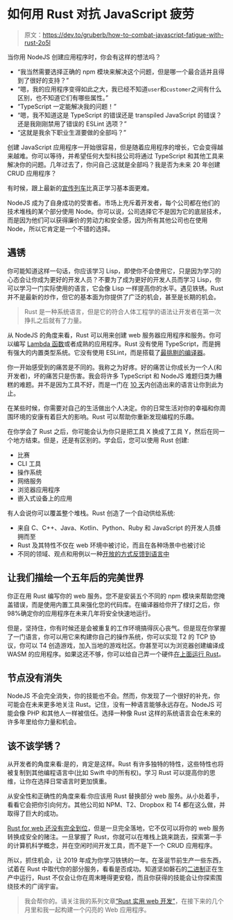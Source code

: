 # 如何用 Rust 对抗 JavaScript 疲劳

> 原文：<https://dev.to/gruberb/how-to-combat-javascript-fatigue-with-rust-2o5l>

当你用 NodeJS 创建应用程序时，你会有这样的想法吗？

*   “我当然需要选择正确的 npm 模块来解决这个问题，但是哪一个最合适并且得到了很好的支持？”
*   “嗯，我的应用程序变得如此之大，我已经不知道`user`和`customer`之间有什么区别，也不知道它们有哪些属性。”
*   “TypeScript 一定能解决我的问题！”
*   “嗯，我不知道这是 TypeScript 的错误还是 transpiled JavaScript 的错误？还是我刚刚禁用了错误的 ESLint 选项？”
*   “这就是我余下职业生涯要做的全部吗？”

创建 JavaScript 应用程序一开始很容易，但是随着应用程序的增长，它会变得越来越难。你可以等待，并希望任何大型科技公司将通过 TypeScript 和其他工具来解决你的问题。几年过去了，你问自己:这就是全部吗？我是否为未来 20 年创建 CRUD 应用程序？

有时候，跟上最新的[宣传列车](https://dev.to/tomekponiat/javascript-predictions-for-2019-by-npm-pie)比真正学习基本面更难。

NodeJS 成为了自身成功的受害者。市场上充斥着开发者，每个公司都在他们的技术堆栈的某个部分使用 Node。你可以说，公司选择它不是因为它的底层技术，而是因为他们可以获得廉价的劳动力和安全感，因为所有其他公司也在使用 Node，所以它肯定是一个不错的选择。

## 遇锈

你可能知道这样一句话，你应该学习 Lisp，即使你不会使用它，只是因为学习的心态会让你成为更好的开发人员？不要为了成为更好的开发人员而学习 Lisp，你可以学习一门实际使用的语言，它会像 Lisp 一样提高你的水平。遇见铁锈。Rust 并不是最新的炒作，但它的基本面为你提供了广泛的机会，甚至是长期的机会。

> Rust 是一种系统语言，但是它的符合人体工程学的语法让开发者在第一次挣扎之后就有了力量。

从 NodeJS 的角度来看，Rust 可以用来创建 web 服务器应用程序和服务。你可以编写 [Lambda 函数](https://aws.amazon.com/blogs/opensource/rust-runtime-for-aws-lambda/)或者成熟的应用程序。Rust 没有使用 TypeScript，而是拥有强大的内置类型系统。它没有使用 ESLint，而是搭载了[最挑剔的编译器](https://vorner.github.io/difficult.html)。

你一开始感受到的痛苦是不同的。我称之为好疼。好的痛苦让你成长为一个人(和开发者)，坏的痛苦只是伤害。我会将许多 TypeScript 和 NodeJS 难题归类为糟糕的难题。并不是因为工具不好，而是一门在 [10 天](https://en.wikipedia.org/wiki/JavaScript#History)内创造出来的语言让你到此为止。

在某些时候，你需要对自己的生活做出个人决定。你的日常生活对你的幸福和你周围环境的安康有着巨大的影响。Rust 可以帮助你重新发现编程的乐趣。

在你学会了 Rust 之后，你可能会认为你只是把工具 X 换成了工具 Y，然后在同一个地方结束。但是，还是有区别的。学会后，您可以使用 Rust 创建:

*   比赛
*   CLI 工具
*   操作系统
*   网络服务
*   浏览器应用程序
*   嵌入式设备上的应用

有人会说你可以覆盖整个堆栈。Rust 创造了一个自动供给系统:

*   来自 C、C++、Java、Kotlin、Python、Ruby 和 JavaScript 的开发人员蜂拥而至
*   Rust 及其特性不仅在 web 环境中被讨论，而且在各种场景中也被讨论
*   不同的领域、观点和用例以一种[开放的方式反馈到语言中](https://predictablynoisy.com/rust-governance)

## 让我们描绘一个五年后的完美世界

你正在用 Rust 编写你的 web 服务。您不是安装五个不同的 npm 模块来帮助您掩盖错误，而是使用内置工具来强化您的代码库。在编译器给你开了绿灯之后，你 98%确定你的应用程序在未来几年将安全快速地运行。

但是，坚持住，你有时候还是会被重复的工作环境搞得灰心丧气。但是现在你掌握了一门语言，你可以用它来构建你自己的操作系统，你可以实现 T2 的 TCP 协议，你可以 T4 创造游戏，加入当地的游戏社区。你甚至可以为浏览器创建编译成 WASM 的应用程序。如果这还不够，你可以给自己弄一个硬件[在上面运行 Rust](https://www.rust-lang.org/what/embedded)。

## 节点没有消失

NodeJS 不会完全消失，你的技能也不会。然而，你发现了一个很好的补充，你可能会在未来更多地关注 Rust。记住，没有一种语言能够永远存在。NodeJS 可能会像 PHP 和其他人一样被信任。选择一种像 Rust 这样的系统语言会在未来的许多年里给你力量和机会。

## 该不该学锈？

从开发者的角度来看:是的，肯定是这样。Rust 有许多独特的特性，这些特性也将被复制到其他编程语言中(比如 Swift 中的所有权)。学习 Rust 可以提高你的思维，让你在选择日常语言时更加慎重。

从安全性和正确性的角度来看:你应该用 Rust 替换部分 web 服务。从小处着手，看看它会把你引向何方。其他公司如 NPM、T2、Dropbox 和 T4 都在这么做，并取得了巨大的成功。

[Rust for web 还没有完全到位](http://www.arewewebyet.org/)，但是一旦完全落地，它不仅可以将你的 web 服务转换成安全的赌注。一旦掌握了 Rust，你就可以在堆栈上跳来跳去，探索第一手的计算机科学概念，并在空闲时间开发工具，而不是下一个 CRUD 应用程序。

所以，抓住机会，让 2019 年成为你学习铁锈的一年。在圣诞节前生产一些东西，试着在 Rust 中取代你的部分服务，看看是否成功。知道坚如磐石的[二进制](https://doc.rust-lang.org/book/ch14-01-release-profiles.html)正在生产中运行，Rust 不仅会让你在周末睡得更安稳，而且你获得的技能会让你探索围绕技术的广阔宇宙。

> 我会帮你的。请关注我的系列文章[“Rust 实用 web 开发”](https://dev.to/gruberb/intro-to-web-programming-in-rust-for-nodejs-developers-lp)，在接下来的几个月里和我一起构建一个闪亮的 Web 应用程序。